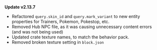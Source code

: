 **Update v2.13.7**

- Refactored `query.skin_id` and `query.mark_variant` to new entity properties for Trainers, Pokemon, Pokestop, etc.
- Removed Hub NPC file, as it was causing unnecessary content errors (and was not being used)
- Updated crate texture names, to match the behavior pack.
- Removed broken texture setting in `block.json`